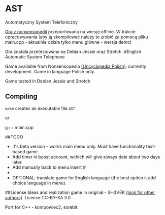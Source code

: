 # AST
Automatyczny System Telefoniczny

[Gra z nonsensopedii](http://nonsensopedia.wikia.com/wiki/Gra:Telefon) przeportowana na wersję offline. W trakcie opracowywania (aby ją skompilować należy to zrobić za pomocą pliku main.cpp - aktualnie działa tylko menu główne - wersja demo)


Gra została przetestowana na Debian Jessie oraz Stretch.
#English
Automatic System Telephone

Game available from Nonsensopedia [(Uncyclopedia Polish)](http://nonsensopedia.wikia.com/wiki/Gra:Telefon): currently development. Game in language Polish only.

Game tested in Debian Jessie and Stretch.

## Compiling
`make` creates an executable file `AST`

or

g++ main.cpp

##TODO
* It's beta version - works main menu only. Must have functionality text-based game.
* Add timer in boost account, wchich will give always date about two days later.
* Add manually back to menu insert #
* 
* OPTIONAL: translate game for English language (the best option it add choice language in menu).

##License
Ideas and realization game in original - SH3VEK [(look for other authors)](http://nonsensopedia.wikia.com/wiki/Gra:Telefon?action=history). License CC-BY-SA 3.0

Port for C++ - kompowiec2, sorebit. 
